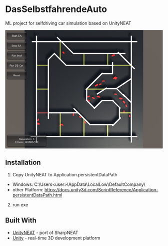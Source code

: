 # DasSelbstfahrendeAuto
ML project for selfdriving car simulation based on UnityNEAT

![screenshot](./screenshot.PNG)

## Installation
1. Copy UnityNEAT to Application.persistentDataPath
- Windows: C:\Users\<user>\AppData\LocalLow\DefaultCompany\
- other Platform: https://docs.unity3d.com/ScriptReference/Application-persistentDataPath.html
2. run exe

## Built With
* [UnityNEAT](https://github.com/lordjesus/UnityNEAT) - port of SharpNEAT
* [Unity](https://unity.com/) - real-time 3D development platform
